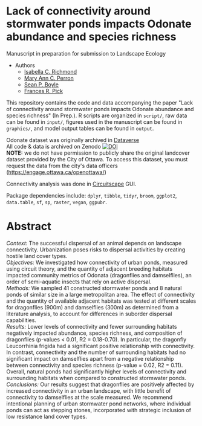 # Lack of connectivity around stormwater ponds impacts Odonate abundance and species richness  

Manuscript in preparation for submission to Landscape Ecology  


- Authors 
  - [Isabella C. Richmond](https://github.com/icrichmond)
  - [Mary Ann C. Perron](https://www.researchgate.net/profile/Mary-Ann-Perron)
  - [Sean P. Boyle](https://www.sites.google.com/view/seanboylephd)
  - [Frances R. Pick](https://www.researchgate.net/profile/Frances-Pick)
  
This repository contains the code and data accompanying the paper "Lack of connectivity around stormwater ponds impacts Odonate abundance and species richness" (In Prep.). R scripts are organized in ```script/```, raw data can be found in ```input/```, figures used in the manuscript can be found in ```graphics/```, and model output tables can be found in ```output```.

Odonate dataset was originally archived in [Dataverse](https://dataverse.scholarsportal.info/dataset.xhtml?persistentId=doi:10.5683/SP2/JKRF0M)  
All code & data is archived on Zenodo [![DOI](https://zenodo.org/badge/DOI/10.5281/zenodo.5337110.svg)](https://zenodo.org/record/5337110)  
**NOTE:** we do not have permission to publicly share the original landcover dataset provided by the City of Ottawa. To access this dataset, you must request the data from the city's data officers (https://engage.ottawa.ca/openottawa/)

Connectivity analysis was done in [Circuitscape](https://circuitscape.org/) GUI.


Package dependencies include: ```dplyr```, ```tibble```, ```tidyr```, ```broom```, ```ggplot2```, ```data.table```, ```sf```, ```sp```, ```raster```, ```vegan```, ```ggpubr```.  

# Abstract  
*Context:* The successful dispersal of an animal depends on landscape connectivity. Urbanization poses risks to dispersal activities by creating hostile land cover types.  
*Objectives:* We investigated how connectivity of urban ponds, measured using circuit theory, and the quantity of adjacent breeding habitats impacted community metrics of Odonata (dragonflies and damselflies), an order of semi-aquatic insects that rely on active dispersal.  
*Methods:* We sampled 41 constructed stormwater ponds and 8 natural ponds of similar size in a large metropolitan area. The effect of connectivity and the quantity of available adjacent habitats was tested at different scales for dragonflies (900m) and damselflies (300m) as determined from a literature analysis, to account for differences in suborder dispersal capabilities.  
*Results:* Lower levels of connectivity and fewer surrounding habitats negatively impacted abundance, species richness, and composition of dragonflies (p-values < 0.01, R2 = 0.18-0.70). In particular, the dragonfly Leucorrhinia frigida had a significant positive relationship with connectivity. In contrast, connectivity and the number of surrounding habitats had no significant impact on damselflies apart from a negative relationship between connectivity and species richness (p-value = 0.02, R2 = 0.11). Overall, natural ponds had significantly higher levels of connectivity and surrounding habitats when compared to constructed stormwater ponds.  
*Conclusions:* Our results suggest that dragonflies are positively affected by increased connectivity in an urban landscape, with little benefit of connectivity to damselflies at the scale measured. We recommend intentional planning of urban stormwater pond networks, where individual ponds can act as stepping stones, incorporated with strategic inclusion of low resistance land cover types. 

